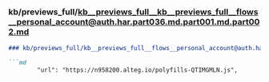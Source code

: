### kb/previews_full/kb__previews_full__kb__previews_full__flows__personal_account@auth.har.part036.md.part001.md.part002.md

```md
### kb/previews_full/kb__previews_full__flows__personal_account@auth.har.part036.md.part001.md (part 002)

```md
        "url": "https://n958200.alteg.io/polyfills-QTIMGMLN.js",
                  
```

```

```
